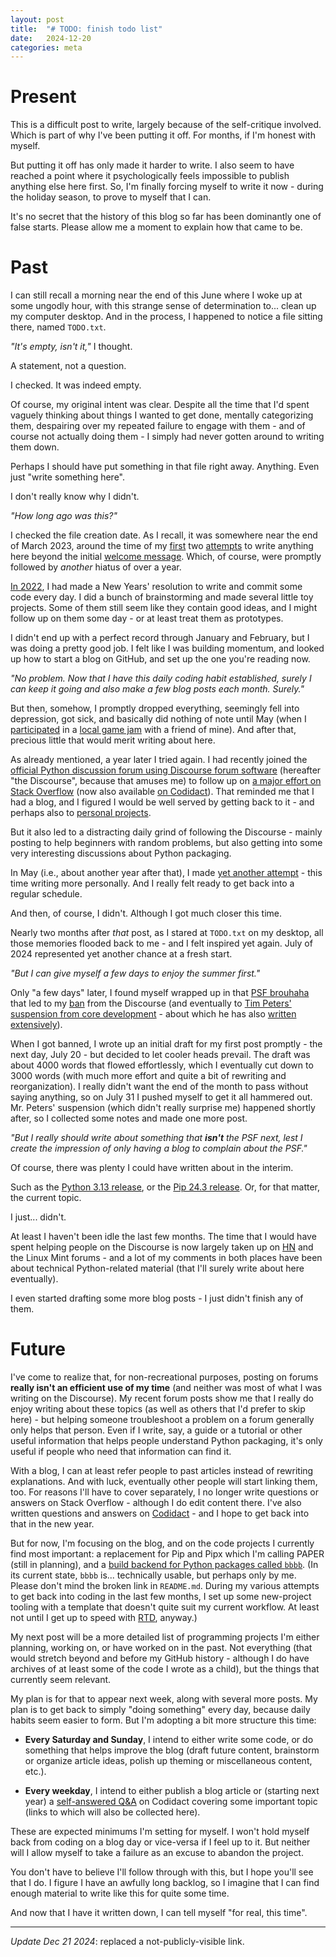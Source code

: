 ```yaml
---
layout: post
title:  "# TODO: finish todo list"
date:   2024-12-20
categories: meta
---
```


# Present

This is a difficult post to write, largely because of the self-critique involved. Which is part of why I've been putting it off. For months, if I'm honest with myself.

But putting it off has only made it harder to write. I also seem to have reached a point where it psychologically feels impossible to publish anything else here first. So, I'm finally forcing myself to write it now - during the holiday season, to prove to myself that I can.

It's no secret that the history of this blog so far has been dominantly one of false starts. Please allow me a moment to explain how that came to be.

# Past

I can still recall a morning near the end of this June where I woke up at some ungodly hour, with this strange sense of determination to... clean up my computer desktop. And in the process, I happened to notice a file sitting there, named `TODO.txt`.

*"It's empty, isn't it,"* I thought.

A statement, not a question.

I checked. It was indeed empty.

Of course, my original intent was clear. Despite all the time that I'd spent vaguely thinking about things I wanted to get done, mentally categorizing them, despairing over my repeated failure to engage with them - and of course not actually doing them - I simply had never gotten around to writing them down.

Perhaps I should have put something in that file right away. Anything. Even just "write something here".

I don't really know why I didn't.

*"How long ago was this?"*

I checked the file creation date. As I recall, it was somewhere near the end of March 2023, around the time of my [first](/python-standard-library/2023/04/06/timing.html) two [attempts](/meta/2023/04/09/ah-yes-im-back-by-the-way.html) to write anything here beyond the initial [welcome message](/meta/2022/03/02/welcome.html). Which, of course, were promptly followed by *another* hiatus of over a year.

[In 2022](https://github.com/zahlman?tab=overview&from=2022-12-01&to=2022-12-31), I had made a New Years' resolution to write and commit some code every day. I did a bunch of brainstorming and made several little toy projects. Some of them still seem like they contain good ideas, and I might follow up on them some day - or at least treat them as prototypes.

I didn't end up with a perfect record through January and February, but I was doing a pretty good job. I felt like I was building momentum, and looked up how to start a blog on GitHub, and set up the one you're reading now.

*"No problem. Now that I have this daily coding habit established, surely I can keep it going and also make a few blog posts each month. Surely."*

But then, somehow, I promptly dropped everything, seemingly fell into depression, got sick, and basically did nothing of note until May (when I [participated](https://acidcube.itch.io/rod-one-out) in a [local game jam](https://www.tojam.ca/) with a friend of mine). And after that, precious little that would merit writing about here.

As already mentioned, a year later I tried again. I had recently joined the [official Python discussion forum using Discourse forum software](https://discuss.python.org) (hereafter "the Discourse", because that amuses me) to follow up on [a major effort on Stack Overflow](https://stackoverflow.com/questions/76105218) (now also available [on Codidact](https://software.codidact.com/posts/291791)). That reminded me that I had a blog, and I figured I would be well served by getting back to it - and perhaps also to [personal projects](https://github.com/zahlman/data).

But it also led to a distracting daily grind of following the Discourse - mainly posting to help beginners with random problems, but also getting into some very interesting discussions about Python packaging.

In May (i.e., about another year after that), I made [yet another attempt](/misc/2024/05/09/where-ive-been.html) - this time writing more personally. And I really felt ready to get back into a regular schedule.

And then, of course, I didn't. Although I got much closer this time.

Nearly two months after *that* post, as I stared at `TODO.txt` on my desktop, all those memories flooded back to me - and I felt inspired yet again. July of 2024 represented yet another chance at a fresh start.

*"But I can give myself a few days to enjoy the summer first."*

Only "a few days" later, I found myself wrapped up in that [PSF brouhaha](/politics/the-psf/2024/07/31/an-open-letter-to-the-psf-coc-wg.html) that led to my [ban](/dpo_archive) from the Discourse (and eventually to [Tim Peters' suspension from core development](/politics/the-psf/2024/08/10/open-letter-psf-coc-wg-addendum-1-tim-peters.html) - about which he has also [written extensively](https://tim-one.github.io/psf/)).

When I got banned, I wrote up an initial draft for my first post promptly - the next day, July 20 - but decided to let cooler heads prevail. The draft was about 4000 words that flowed effortlessly, which I eventually cut down to 3000 words (with much more effort and quite a bit of rewriting and reorganization). I really didn't want the end of the month to pass without saying anything, so on July 31 I pushed myself to get it all hammered out. Mr. Peters' suspension (which didn't really surprise me) happened shortly after, so I collected some notes and made one more post.

*"But I really should write about something that **isn't** the PSF next, lest I create the impression of only having a blog to complain about the PSF."*

Of course, there was plenty I could have written about in the interim. 

Such as the [Python 3.13 release](https://www.python.org/downloads/release/python-3130/), or the [Pip 24.3 release](https://pip.pypa.io/en/stable/news/#v24-3-1). Or, for that matter, the current topic.

I just... didn't.

At least I haven't been idle the last few months. The time that I would have spent helping people on the Discourse is now largely taken up on [HN](https://news.ycombinator.com) and the Linux Mint forums - and a lot of my comments in both places have been about technical Python-related material (that I'll surely write about here eventually).

I even started drafting some more blog posts - I just didn't finish any of them.

# Future

I've come to realize that, for non-recreational purposes, posting on forums **really isn't an efficient use of my time** (and neither was most of what I was writing on the Discourse). My recent forum posts show me that I really do enjoy writing about these topics (as well as others that I'd prefer to skip here) - but helping someone troubleshoot a problem on a forum generally only helps that person. Even if I write, say, a guide or a tutorial or other useful information that helps people understand Python packaging, it's only useful if people who need that information can find it.

With a blog, I can at least refer people to past articles instead of rewriting explanations. And with luck, eventually other people will start linking them, too. For reasons I'll have to cover separately, I no longer write questions or answers on Stack Overflow - although I do edit content there. I've also written questions and answers on [Codidact](https://codidact.com) - and I hope to get back into that in the new year.

But for now, I'm focusing on the blog, and on the code projects I currently find most important: a replacement for Pip and Pipx which I'm calling PAPER (still in planning), and a [build backend for Python packages called `bbbb`](https://github.com/zahlman/bbbb/). (In its current state, `bbbb` is... technically usable, but perhaps only by me. Please don't mind the broken link in `README.md`. During my various attempts to get back into coding in the last few months, I set up some new-project tooling with a template that doesn't quite suit my current workflow. At least not until I get up to speed with [RTD](https://about.readthedocs.com/), anyway.)

<!-- TODO update previous when bbbb is in better shape. -->

My next post will be a more detailed list of programming projects I'm either planning, working on, or have worked on in the past. Not everything (that would stretch beyond and before my GitHub history - although I do have archives of at least some of the code I wrote as a child), but the things that currently seem relevant.

My plan is for that to appear next week, along with several more posts. My plan is to get back to simply "doing something" every day, because daily habits seem easier to form. But I'm adopting a bit more structure this time:

* **Every Saturday and Sunday**, I intend to either write some code, or do something that helps improve the blog (draft future content, brainstorm or organize article ideas, polish up theming or miscellaneous content, etc.).

* **Every weekday**, I intend to either publish a blog article or (starting next year) a [self-answered Q&A](https://meta.stackoverflow.com/questions/426205) on Codidact covering some important topic (links to which will also be collected here).

These are expected minimums I'm setting for myself. I won't hold myself back from coding on a blog day or vice-versa if I feel up to it. But neither will I allow myself to take a failure as an excuse to abandon the project.

You don't have to believe I'll follow through with this, but I hope you'll see that I do. I figure I have an awfully long backlog, so I imagine that I can find enough material to write like this for quite some time.

And now that I have it written down, I can tell myself "for real, this time".

----

*Update Dec 21 2024*: replaced a not-publicly-visible link.
